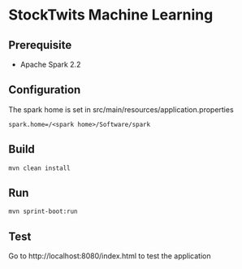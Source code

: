 # StockTwits Machine Learning

## Prerequisite
- Apache Spark 2.2

## Configuration
The spark home is set in src/main/resources/application.properties
```
spark.home=/<spark home>/Software/spark
```

## Build
```
mvn clean install
```

## Run
```
mvn sprint-boot:run
```

## Test
Go to http://localhost:8080/index.html to test the application
